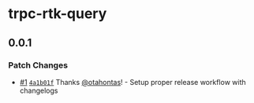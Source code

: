 # trpc-rtk-query

## 0.0.1

### Patch Changes

- [#1](https://github.com/otahontas/trpc-rtk-query/pull/1) [`4a1b01f`](https://github.com/otahontas/trpc-rtk-query/commit/4a1b01f45d0b59d2d6dd6302aaeafde189772d2c) Thanks [@otahontas](https://github.com/otahontas)! - Setup proper release workflow with changelogs
